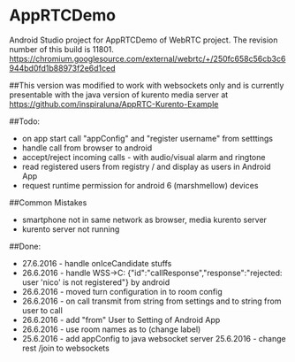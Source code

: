 # AppRTCDemo

Android Studio project for AppRTCDemo of WebRTC project. The revision number of this build is 11801.
https://chromium.googlesource.com/external/webrtc/+/250fc658c56cb3c6944bd0fd1b88973f2e6d1ced


##This version was modified to work with websockets only and is currently presentable with the java version of kurento media server at https://github.com/inspiraluna/AppRTC-Kurento-Example

##Todo:
- on app start call "appConfig"  and "register username" from setttings
- handle call from browser to android
- accept/reject incoming calls - with audio/visual alarm and ringtone
- read registered users from registry / and display as users in Android App
- request runtime permission for android 6 (marshmellow) devices 


##Common Mistakes
- smartphone not in same network as browser, media kurento server
- kurento server not running

##Done:
- 27.6.2016 - handle onIceCandidate stuffs
- 26.6.2016 - handle WSS->C: {"id":"callResponse","response":"rejected: user 'nico' is not registered"} by android
- 26.6.2016 - moved turn configuration in to room config
- 26.6.2016 - on call transmit from string from settings and to string from user to call 
- 26.6.2016 -	add "from" User to Setting of Android App
- 26.6.2016 - use room names as to (change label)
- 25.6.2016 - add appConfig to java websocket server
 25.6.2016 - change rest /join to websockets